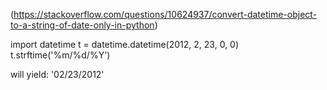 (https://stackoverflow.com/questions/10624937/convert-datetime-object-to-a-string-of-date-only-in-python)

import datetime
t = datetime.datetime(2012, 2, 23, 0, 0)
t.strftime('%m/%d/%Y')

will yield:
'02/23/2012'
